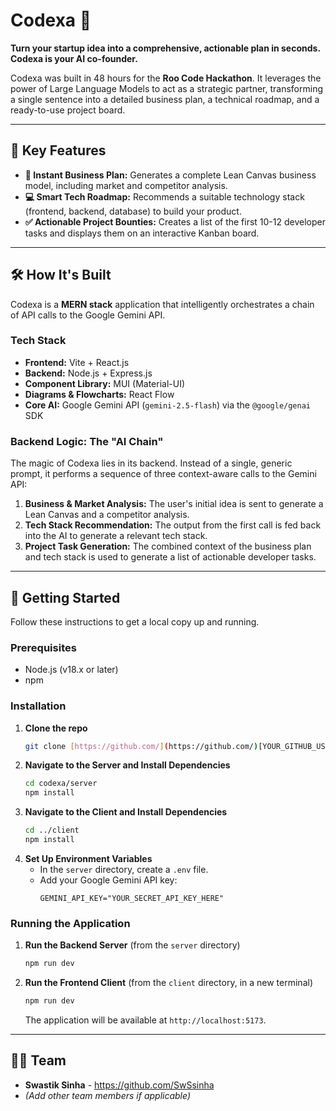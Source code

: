 # Codexa 🚀

**Turn your startup idea into a comprehensive, actionable plan in seconds. Codexa is your AI co-founder.**

Codexa was built in 48 hours for the **Roo Code Hackathon**. It leverages the power of Large Language Models to act as a strategic partner, transforming a single sentence into a detailed business plan, a technical roadmap, and a ready-to-use project board.

---

## 🌟 Key Features

* **📝 Instant Business Plan:** Generates a complete Lean Canvas business model, including market and competitor analysis.
* **💻 Smart Tech Roadmap:** Recommends a suitable technology stack (frontend, backend, database) to build your product.
* **✅ Actionable Project Bounties:** Creates a list of the first 10-12 developer tasks and displays them on an interactive Kanban board.

---

## 🛠️ How It's Built

Codexa is a **MERN stack** application that intelligently orchestrates a chain of API calls to the Google Gemini API.

### **Tech Stack**

* **Frontend:** Vite + React.js
* **Backend:** Node.js + Express.js
* **Component Library:** MUI (Material-UI)
* **Diagrams & Flowcharts:** React Flow
* **Core AI:** Google Gemini API (`gemini-2.5-flash`) via the `@google/genai` SDK

### **Backend Logic: The "AI Chain"**

The magic of Codexa lies in its backend. Instead of a single, generic prompt, it performs a sequence of three context-aware calls to the Gemini API:

1.  **Business & Market Analysis:** The user's initial idea is sent to generate a Lean Canvas and a competitor analysis.
2.  **Tech Stack Recommendation:** The output from the first call is fed back into the AI to generate a relevant tech stack.
3.  **Project Task Generation:** The combined context of the business plan and tech stack is used to generate a list of actionable developer tasks.

---

## 🚀 Getting Started

Follow these instructions to get a local copy up and running.

### **Prerequisites**

* Node.js (v18.x or later)
* npm

### **Installation**

1.  **Clone the repo**
    ```sh
    git clone [https://github.com/](https://github.com/)[YOUR_GITHUB_USERNAME]/codexa.git
    ```
2.  **Navigate to the Server and Install Dependencies**
    ```sh
    cd codexa/server
    npm install
    ```
3.  **Navigate to the Client and Install Dependencies**
    ```sh
    cd ../client
    npm install
    ```
4.  **Set Up Environment Variables**
    * In the `server` directory, create a `.env` file.
    * Add your Google Gemini API key:
        ```
        GEMINI_API_KEY="YOUR_SECRET_API_KEY_HERE"
        ```

### **Running the Application**

1.  **Run the Backend Server** (from the `server` directory)
    ```sh
    npm run dev
    ```
2.  **Run the Frontend Client** (from the `client` directory, in a new terminal)
    ```sh
    npm run dev
    ```
    The application will be available at `http://localhost:5173`.

---

## 🧑‍💻 Team

* **Swastik Sinha** - https://github.com/SwSsinha
* *(Add other team members if applicable)*